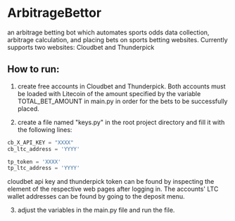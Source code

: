 # ArbitrageBettor
an arbitrage betting bot which automates sports odds data collection, arbitrage calculation, and placing bets on sports betting websites. Currently supports two websites: Cloudbet and Thunderpick
 
## How to run:

1. create free accounts in Cloudbet and Thunderpick. Both accounts must be loaded with Litecoin of the amount specified by the variable TOTAL_BET_AMOUNT in main.py in order for the bets to be successfully placed.

2. create a file named "keys.py" in the root project directory and fill it with the following lines:

```python
cb_X_API_KEY = "XXXX"
cb_ltc_address = 'YYYY'

tp_token = 'XXXX'
tp_ltc_address = 'YYYY'

```

cloudbet api key and thunderpick token can be found by inspecting the element of the respective web pages after logging in. The accounts' LTC wallet addresses can be found by going to the deposit menu.

3. adjust the variables in the main.py file and run the file.
